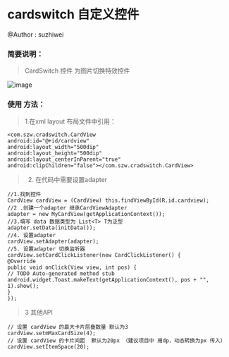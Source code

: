 # cardswitch 自定义控件
@Author : suzhiwei 
### 简要说明：
>CardSwitch 控件 为图片切换特效控件


![image](https://github.com/littlefishwill/cardswitch/blob/master/cradSwitch/src/main/res/drawable-hdpi/demoshow.gif)

### 使用 方法：
>1.在xml layout 布局文件中引用：

    <com.szw.cradswitch.CardView
    android:id="@+id/cardview"
    android:layout_width="500dip"
    android:layout_height="500dip"
    android:layout_centerInParent="true"
    android:clipChildren="false"></com.szw.cradswitch.CardView>

>2. 在代码中需要设置adapter


    //1.找到控件
	CardView cardView = (CardView) this.findViewById(R.id.cardview);
	//2 .创建一个adapter 继承CardViewAdapter
    adapter = new MyCardView(getApplicationContext());
	//3.填写 data 数据类型为 List<T> T为泛型
    adapter.setData(initData());
	//4. 设置adapter
    cardView.setAdapter(adapter);
    //5. 设置adapter 切换监听器
    cardView.setCardClickListener(new CardClickListener() {
    @Override
    public void onClick(View view, int pos) {
    // TODO Auto-generated method stub
    android.widget.Toast.makeText(getApplicationContext(), pos + "", 1).show();
    }
    });

>3 其他API  

	// 设置 cardView 的最大卡片层叠数量 默认为3 
	cardView.setmMaxCardSize(4);
	// 设置 cardView 的卡片间距  默认为20px （建议项目中 用dp，动态转换为px 传入） 
 	cardView.setItemSpace(20);



